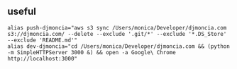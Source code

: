 ## useful
    alias push-djmoncia="aws s3 sync /Users/monica/Developer/djmoncia.com s3://djmoncia.com/ --delete --exclude '.git/*' --exclude '*.DS_Store' --exclude 'README.md'"
    alias dev-djmoncia="cd /Users/monica/Developer/djmoncia.com && (python -m SimpleHTTPServer 3000 &) && open -a Google\ Chrome http://localhost:3000"
